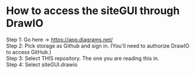 # How to access the siteGUI through DrawIO
Step 1: Go here -> https://app.diagrams.net/  
Step 2: Pick storage as Github and sign in. (You'll need to authorize DrawIO to access GitHub.)  
Step 3: Select THIS repository. The one you are reading this in.  
Step 4: Select siteGUI.drawio  